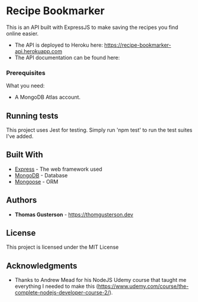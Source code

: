 # Recipe Bookmarker

This is an API built with ExpressJS to make saving the recipes you find online easier. 

* The API is deployed to Heroku here: https://recipe-bookmarker-api.herokuapp.com
* The API documentation can be found here: 

### Prerequisites

What you need:

* A MongoDB Atlas account.

## Running tests

This project uses Jest for testing. Simply run 'npm test' to run the test suites I've added.

## Built With

* [Express](http://expressjs.com/) - The web framework used
* [MongoDB](https://www.mongodb.com/) - Database
* [Mongoose](https://mongoosejs.com/) - ORM

## Authors

* **Thomas Gusterson** - https://thomgusterson.dev

## License

This project is licensed under the MIT License

## Acknowledgments

* Thanks to Andrew Mead for his NodeJS Udemy course that taught me everything I needed to make this (https://www.udemy.com/course/the-complete-nodejs-developer-course-2/).
